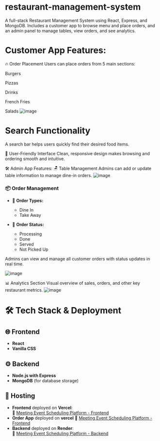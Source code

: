 # restaurant-management-system
A full-stack Restaurant Management System using React, Express, and MongoDB. Includes a customer app to browse menu and place orders, and an admin panel to manage tables, view orders, and see analytics.


# Customer App Features:
🔥 Order Placement
Users can place orders from 5 main sections:

Burgers

Pizzas

Drinks

French Fries

Salads
![image](https://github.com/user-attachments/assets/dc127002-5a09-43dd-8036-9321ab963cb7)



# Search Functionality
A search bar helps users quickly find their desired food items.

🧭 User-Friendly Interface
Clean, responsive design makes browsing and ordering smooth and intuitive.

🛠️ Admin App Features:
🪑 Table Management
Admins can add or update table information to manage dine-in orders.
![image](https://github.com/user-attachments/assets/cc7ef713-2034-4c58-a93d-33aa7c00b251)


### 📦 Order Management

- 🔹 **Order Types:**  
  - Dine In  
  - Take Away  

- 🔹 **Order Status:**  
  - Processing  
  - Done  
  - Served  
  - Not Picked Up  

Admins can view and manage all customer orders with status updates in real time.

![image](https://github.com/user-attachments/assets/e3f52f8b-06e0-42fc-897c-a2b1a155b6e0)


📊 Analytics Section
Visual overview of sales, orders, and other key restaurant metrics.
![image](https://github.com/user-attachments/assets/6e0d0df8-4413-43b6-9dc7-3d8128bb7071)




# 🛠️ Tech Stack & Deployment  

## 🌐 Frontend  
- **React**  
- **Vanilla CSS**  

## ⚙️ Backend  
- **Node.js with Express**  
- **MongoDB** (for database storage)  

## 🚀 Hosting  
- **Frontend** deployed on **Vercel**:  
  🔗 [Meeting Event Scheduling Platform - Frontend](https://restaurant-management-system-q8um.vercel.app/)
- **Order App** deployed on **vercel**
    🔗 [Meeting Event Scheduling Platform - Frontend](https://restaurant-management-system-blush-iota.vercel.app/)
- **Backend** deployed on **Render**:  
  🔗 [Meeting Event Scheduling Platform - Backend](https://restaurant-management-system-l7f0.onrender.com/)  

